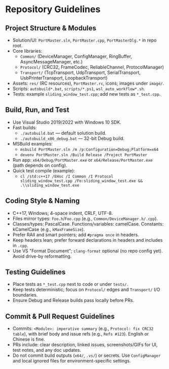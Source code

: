 # Repository Guidelines

## Project Structure & Modules
- Solution/UI: `PortMaster.sln`, `PortMaster.cpp`, `PortMasterDlg.*` in repo root.
- Core libraries:
  - `Common/` (DeviceManager, ConfigManager, RingBuffer, AsyncMessageManager, etc.)
  - `Protocol/` (CRC32, FrameCodec, ReliableChannel, ProtocolManager)
  - `Transport/` (TcpTransport, UdpTransport, SerialTransport, UsbPrinterTransport, LoopbackTransport)
- Assets: `res/` (RC resources), `PortMaster.rc`, icons; images under `image/`.
- Scripts: `autobuild*.bat`, `scripts/*.ps1`, `wsl_auto_workflow*.sh`.
- Tests: example `sliding_window_test.cpp`; add new tests as `*_test.cpp`.

## Build, Run, and Test
- Use Visual Studio 2019/2022 with Windows 10 SDK.
- Fast builds:
  - `./autobuild.bat` — default solution build.
  - `./autobuild_x86_debug.bat` — 32-bit Debug build.
- MSBuild examples:
  - `msbuild PortMaster.sln /m /p:Configuration=Debug;Platform=x64`
  - `devenv PortMaster.sln /Build Release /Project PortMaster`
- Run app: `x64/Debug/PortMaster.exe` or `x64/Release/PortMaster.exe` (path depends on config).
- Quick test compile (example):
  - `cl /std:c++17 /EHsc /I Common /I Protocol sliding_window_test.cpp /Fe:sliding_window_test.exe && .\\sliding_window_test.exe`

## Coding Style & Naming
- C++17, Windows; 4-space indent, CRLF, UTF-8.
- Files mirror types: `Foo.h`/`Foo.cpp` (e.g., `Common/DeviceManager.h/.cpp`).
- Classes/types: PascalCase. Functions/variables: camelCase. Constants: kCamelCase (e.g., `kMaxFrameSize`).
- Prefer RAII and smart pointers; add `#pragma once` in headers.
- Keep headers lean; prefer forward declarations in headers and includes in `.cpp`.
- Use VS "Format Document"; `clang-format` optional (no repo config yet). Avoid drive-by reformatting.

## Testing Guidelines
- Place tests as `*_test.cpp` next to code or under `tests/`.
- Keep tests deterministic; focus on `Protocol/` edges and `Transport/` I/O boundaries.
- Ensure Debug and Release builds pass locally before PRs.

## Commit & Pull Request Guidelines
- Commits: `<Module>: imperative summary` (e.g., `Protocol: fix CRC32 table`), with brief body and issue refs (e.g., `Refs #123`). English or Chinese is fine.
- PRs include: clear description, linked issues, screenshots/GIFs for UI, test notes, and any doc updates.
- Do not commit build outputs (`x64/`, `.vs/`) or secrets. Use `ConfigManager` and local ignored files for environment-specific settings.

